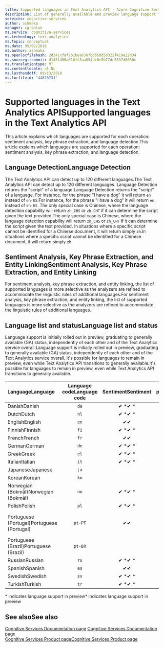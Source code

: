 ```yaml
---
title: Supported languages in Text Analytics API - Azure Cognitive Services | Microsoft Docs
description: List of generally available and preview language support for Text Analytics API operations. Applies to sentiment analysis, key phrase extraction, and language detection.
services: cognitive-services
author: ashmaka
manager: cgronlun
ms.service: cognitive-services
ms.technology: text-analytics
ms.topic: conceptual
ms.date: 05/02/2018
ms.author: ashmaka
ms.openlocfilehash: 2d341cfaf261bea6367bb55dd5d322f419e22d34
ms.sourcegitcommit: d1451406a010fd3aa854dc8e5b77dc5537d8050e
ms.translationtype: MT
ms.contentlocale: nl-NL
ms.lasthandoff: 09/13/2018
ms.locfileid: "44870731"
---
```

# <a name="supported-languages-in-the-text-analytics-api"></a><span data-ttu-id="60792-104">Supported languages in the Text Analytics API</span><span class="sxs-lookup"><span data-stu-id="60792-104">Supported languages in the Text Analytics API</span></span>

<span data-ttu-id="60792-105">This article explains which languages are supported for each operation: sentiment analysis, key phrase extraction, and language detection.</span><span class="sxs-lookup"><span data-stu-id="60792-105">This article explains which languages are supported for each operation: sentiment analysis, key phrase extraction, and language detection.</span></span>

## <a name="language-detection"></a><span data-ttu-id="60792-106">Language Detection</span><span class="sxs-lookup"><span data-stu-id="60792-106">Language Detection</span></span>

<span data-ttu-id="60792-107">The Text Analytics API can detect up to 120 different languages.</span><span class="sxs-lookup"><span data-stu-id="60792-107">The Text Analytics API can detect up to 120 different languages.</span></span> <span data-ttu-id="60792-108">Language Detection returns the "script" of a language.</span><span class="sxs-lookup"><span data-stu-id="60792-108">Language Detection returns the "script" of a language.</span></span> <span data-ttu-id="60792-109">For instance, for the phrase "I have a dog" it will return  `en` instead of  `en-US`.</span><span class="sxs-lookup"><span data-stu-id="60792-109">For instance, for the phrase "I have a dog" it will return  `en` instead of  `en-US`.</span></span> <span data-ttu-id="60792-110">The only special case is Chinese, where the language detection capability will return `zh_CHS` or `zh_CHT` if it can determine the script given the text provided.</span><span class="sxs-lookup"><span data-stu-id="60792-110">The only special case is Chinese, where the language detection capability will return `zh_CHS` or `zh_CHT` if it can determine the script given the text provided.</span></span> <span data-ttu-id="60792-111">In situations where a specific script cannot be identified for a Chinese document, it will return simply `zh`.</span><span class="sxs-lookup"><span data-stu-id="60792-111">In situations where a specific script cannot be identified for a Chinese document, it will return simply `zh`.</span></span>

## <a name="sentiment-analysis-key-phrase-extraction-and-entity-linking"></a><span data-ttu-id="60792-112">Sentiment Analysis, Key Phrase Extraction, and Entity Linking</span><span class="sxs-lookup"><span data-stu-id="60792-112">Sentiment Analysis, Key Phrase Extraction, and Entity Linking</span></span>

<span data-ttu-id="60792-113">For sentiment analysis, key phrase extraction, and entity linking, the list of supported languages is more selective as the analyzers are refined to accommodate the linguistic rules of additional languages.</span><span class="sxs-lookup"><span data-stu-id="60792-113">For sentiment analysis, key phrase extraction, and entity linking, the list of supported languages is more selective as the analyzers are refined to accommodate the linguistic rules of additional languages.</span></span>

## <a name="language-list-and-status"></a><span data-ttu-id="60792-114">Language list and status</span><span class="sxs-lookup"><span data-stu-id="60792-114">Language list and status</span></span>

<span data-ttu-id="60792-115">Language support is initially rolled out in preview, graduating to generally available (GA) status, independently of each other and of the Text Analytics service overall.</span><span class="sxs-lookup"><span data-stu-id="60792-115">Language support is initially rolled out in preview, graduating to generally available (GA) status, independently of each other and of the Text Analytics service overall.</span></span> <span data-ttu-id="60792-116">It's possible for languages to remain in preview, even while Text Analytics API transitions to generally available.</span><span class="sxs-lookup"><span data-stu-id="60792-116">It's possible for languages to remain in preview, even while Text Analytics API transitions to generally available.</span></span>

| <span data-ttu-id="60792-117">Language</span><span class="sxs-lookup"><span data-stu-id="60792-117">Language</span></span>    | <span data-ttu-id="60792-118">Language code</span><span class="sxs-lookup"><span data-stu-id="60792-118">Language code</span></span> | <span data-ttu-id="60792-119">Sentiment</span><span class="sxs-lookup"><span data-stu-id="60792-119">Sentiment</span></span> | <span data-ttu-id="60792-120">Key phrases</span><span class="sxs-lookup"><span data-stu-id="60792-120">Key phrases</span></span> | <span data-ttu-id="60792-121">Entity Linking</span><span class="sxs-lookup"><span data-stu-id="60792-121">Entity Linking</span></span> |   <span data-ttu-id="60792-122">Notes</span><span class="sxs-lookup"><span data-stu-id="60792-122">Notes</span></span>  |
|:----------- |:-------------:|:---------:|:-----------:|:-----------:|:-----------:
| <span data-ttu-id="60792-123">Danish</span><span class="sxs-lookup"><span data-stu-id="60792-123">Danish</span></span>      | `da`          | <span data-ttu-id="60792-124">✔ \*</span><span class="sxs-lookup"><span data-stu-id="60792-124">✔ \*</span></span>     | <span data-ttu-id="60792-125">✔</span><span class="sxs-lookup"><span data-stu-id="60792-125">✔</span></span>           |             |     |
| <span data-ttu-id="60792-126">Dutch</span><span class="sxs-lookup"><span data-stu-id="60792-126">Dutch</span></span>       | `nl`          | <span data-ttu-id="60792-127">✔ \*</span><span class="sxs-lookup"><span data-stu-id="60792-127">✔ \*</span></span>     | <span data-ttu-id="60792-128">✔</span><span class="sxs-lookup"><span data-stu-id="60792-128">✔</span></span>          |             |     |
| <span data-ttu-id="60792-129">English</span><span class="sxs-lookup"><span data-stu-id="60792-129">English</span></span>     | `en`          | <span data-ttu-id="60792-130">✔</span><span class="sxs-lookup"><span data-stu-id="60792-130">✔</span></span>        | <span data-ttu-id="60792-131">✔</span><span class="sxs-lookup"><span data-stu-id="60792-131">✔</span></span>           |  <span data-ttu-id="60792-132">✔ \*</span><span class="sxs-lookup"><span data-stu-id="60792-132">✔ \*</span></span>   |      |
| <span data-ttu-id="60792-133">Finnish</span><span class="sxs-lookup"><span data-stu-id="60792-133">Finnish</span></span>     | `fi`          | <span data-ttu-id="60792-134">✔ \*</span><span class="sxs-lookup"><span data-stu-id="60792-134">✔ \*</span></span>     | <span data-ttu-id="60792-135">✔</span><span class="sxs-lookup"><span data-stu-id="60792-135">✔</span></span>           |             |     |
| <span data-ttu-id="60792-136">French</span><span class="sxs-lookup"><span data-stu-id="60792-136">French</span></span>      | `fr`          | <span data-ttu-id="60792-137">✔</span><span class="sxs-lookup"><span data-stu-id="60792-137">✔</span></span>        | <span data-ttu-id="60792-138">✔</span><span class="sxs-lookup"><span data-stu-id="60792-138">✔</span></span>           |             |     |
| <span data-ttu-id="60792-139">German</span><span class="sxs-lookup"><span data-stu-id="60792-139">German</span></span>      | `de`          | <span data-ttu-id="60792-140">✔ \*</span><span class="sxs-lookup"><span data-stu-id="60792-140">✔ \*</span></span>     | <span data-ttu-id="60792-141">✔</span><span class="sxs-lookup"><span data-stu-id="60792-141">✔</span></span>           |            |     |
| <span data-ttu-id="60792-142">Greek</span><span class="sxs-lookup"><span data-stu-id="60792-142">Greek</span></span>       | `el`          | <span data-ttu-id="60792-143">✔ \*</span><span class="sxs-lookup"><span data-stu-id="60792-143">✔ \*</span></span>     |             |            |     |
| <span data-ttu-id="60792-144">Italian</span><span class="sxs-lookup"><span data-stu-id="60792-144">Italian</span></span>     | `it`          | <span data-ttu-id="60792-145">✔ \*</span><span class="sxs-lookup"><span data-stu-id="60792-145">✔ \*</span></span>     | <span data-ttu-id="60792-146">✔</span><span class="sxs-lookup"><span data-stu-id="60792-146">✔</span></span>           |             |     |
| <span data-ttu-id="60792-147">Japanese</span><span class="sxs-lookup"><span data-stu-id="60792-147">Japanese</span></span>    | `ja`          |          | <span data-ttu-id="60792-148">✔</span><span class="sxs-lookup"><span data-stu-id="60792-148">✔</span></span>           |            |     |
| <span data-ttu-id="60792-149">Korean</span><span class="sxs-lookup"><span data-stu-id="60792-149">Korean</span></span>      | `ko`          |          | <span data-ttu-id="60792-150">✔</span><span class="sxs-lookup"><span data-stu-id="60792-150">✔</span></span>           |            |     |
| <span data-ttu-id="60792-151">Norwegian  (Bokmål)</span><span class="sxs-lookup"><span data-stu-id="60792-151">Norwegian  (Bokmål)</span></span> | `no`          | <span data-ttu-id="60792-152">✔ \*</span><span class="sxs-lookup"><span data-stu-id="60792-152">✔ \*</span></span>     |  <span data-ttu-id="60792-153">✔</span><span class="sxs-lookup"><span data-stu-id="60792-153">✔</span></span>          |             |     |
| <span data-ttu-id="60792-154">Polish</span><span class="sxs-lookup"><span data-stu-id="60792-154">Polish</span></span>      | `pl`          | <span data-ttu-id="60792-155">✔ \*</span><span class="sxs-lookup"><span data-stu-id="60792-155">✔ \*</span></span>     |  <span data-ttu-id="60792-156">✔</span><span class="sxs-lookup"><span data-stu-id="60792-156">✔</span></span>          |             |     |
| <span data-ttu-id="60792-157">Portuguese (Portugal)</span><span class="sxs-lookup"><span data-stu-id="60792-157">Portuguese (Portugal)</span></span> | `pt-PT`| <span data-ttu-id="60792-158">✔</span><span class="sxs-lookup"><span data-stu-id="60792-158">✔</span></span>        |  <span data-ttu-id="60792-159">✔</span><span class="sxs-lookup"><span data-stu-id="60792-159">✔</span></span>          |       |<span data-ttu-id="60792-160">`pt` also accepted</span><span class="sxs-lookup"><span data-stu-id="60792-160">`pt` also accepted</span></span>|
| <span data-ttu-id="60792-161">Portuguese (Brazil)</span><span class="sxs-lookup"><span data-stu-id="60792-161">Portuguese (Brazil)</span></span>   | `pt-BR`|          |  <span data-ttu-id="60792-162">✔</span><span class="sxs-lookup"><span data-stu-id="60792-162">✔</span></span>   |         |     |
| <span data-ttu-id="60792-163">Russian</span><span class="sxs-lookup"><span data-stu-id="60792-163">Russian</span></span>     | `ru`          | <span data-ttu-id="60792-164">✔ \*</span><span class="sxs-lookup"><span data-stu-id="60792-164">✔ \*</span></span>     | <span data-ttu-id="60792-165">✔</span><span class="sxs-lookup"><span data-stu-id="60792-165">✔</span></span>           |             |     |
| <span data-ttu-id="60792-166">Spanish</span><span class="sxs-lookup"><span data-stu-id="60792-166">Spanish</span></span>     | `es`          | <span data-ttu-id="60792-167">✔</span><span class="sxs-lookup"><span data-stu-id="60792-167">✔</span></span>        | <span data-ttu-id="60792-168">✔</span><span class="sxs-lookup"><span data-stu-id="60792-168">✔</span></span>           |     |     |
| <span data-ttu-id="60792-169">Swedish</span><span class="sxs-lookup"><span data-stu-id="60792-169">Swedish</span></span>     | `sv`          | <span data-ttu-id="60792-170">✔ \*</span><span class="sxs-lookup"><span data-stu-id="60792-170">✔ \*</span></span>     | <span data-ttu-id="60792-171">✔</span><span class="sxs-lookup"><span data-stu-id="60792-171">✔</span></span>           |             |     |
| <span data-ttu-id="60792-172">Turkish</span><span class="sxs-lookup"><span data-stu-id="60792-172">Turkish</span></span>     | `tr`          | <span data-ttu-id="60792-173">✔ \*</span><span class="sxs-lookup"><span data-stu-id="60792-173">✔ \*</span></span>     |             |             |     |

<span data-ttu-id="60792-174">\* indicates language support in preview</span><span class="sxs-lookup"><span data-stu-id="60792-174">\* indicates language support in preview</span></span>

## <a name="see-also"></a><span data-ttu-id="60792-175">See also</span><span class="sxs-lookup"><span data-stu-id="60792-175">See also</span></span>

<span data-ttu-id="60792-176">[Cognitive Services Documentation page](https://docs.microsoft.com/azure/cognitive-services/) </span><span class="sxs-lookup"><span data-stu-id="60792-176">[Cognitive Services Documentation page](https://docs.microsoft.com/azure/cognitive-services/) </span></span>  
[<span data-ttu-id="60792-177">Cognitive Services Product page</span><span class="sxs-lookup"><span data-stu-id="60792-177">Cognitive Services Product page</span></span>](https://azure.microsoft.com/services/cognitive-services/)
